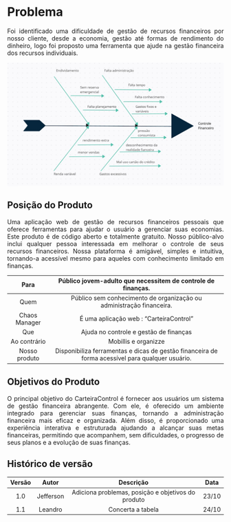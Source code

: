 # Problema

<p align= "justify"> Foi identificado uma dificuldade de gestão de recursos financeiros por nosso cliente, desde a economia, gestão até formas de rendimento do dinheiro, logo foi proposto uma ferramenta que ajude na gestão financeira dos recursos individuais. </p>

![diagrama espinha de peixe](assets/imagens/diagrama-espinha-de-peixe.jpeg)


## Posição do Produto

<p align= "justify">  Uma aplicação web de gestão de recursos financeiros pessoais que oferece ferramentas para ajudar o usuário a gerenciar suas economias. Este produto é de código aberto e totalmente gratuito. Nosso público-alvo inclui qualquer pessoa interessada em melhorar o controle de seus recursos financeiros. Nossa plataforma é amigável, simples e intuitiva, tornando-a acessível mesmo para aqueles com conhecimento limitado em finanças. </p> 


|     Para      |                          **Público jovem-adulto que necessitem de controle de finanças.**                                                                             |
| :-----------: | :-------------------------------------------------------------------------------------------------------------------------------------------------------------------: |
|     Quem      |                                                     Público sem conhecimento de organização ou administração financeira.                                              |
| Chaos Manager |                                      É uma aplicação web : “CarteiraControl”                                                                                          |
|      Que      |                                            Ajuda no controle e gestão de finanças                                                                                     |
| Ao contrário  |                                Mobillis e organizze                                                                                                                   |
| Nosso produto |        Disponibiliza ferramentas e dicas de gestão financeira de forma acessível para qualquer usuário.                                                               |

## Objetivos do Produto

<p align= "justify">  O principal objetivo do CarteiraControl é fornecer aos usuários um sistema de gestão financeira abrangente. Com ele, é oferecido um ambiente integrado para gerenciar suas finanças, tornando a administração financeira mais eficaz e organizada. Além disso, é proporcionado uma experiência interativa e estruturada ajudando a alcançar suas metas financeiras, permitindo que acompanhem, sem dificuldades, o progresso de seus planos e a evolução de suas finanças. </p>

## Histórico de versão

| Versão  | Autor| Descrição | Data |
| :---: | :----: | :-------: | :---: |
|    1.0   |   Jefferson     |   Adiciona problemas, posição e objetivos do produto |  23/10 |
|    1.1   |   Leandro     |   Concerta a tabela |  24/10 |
